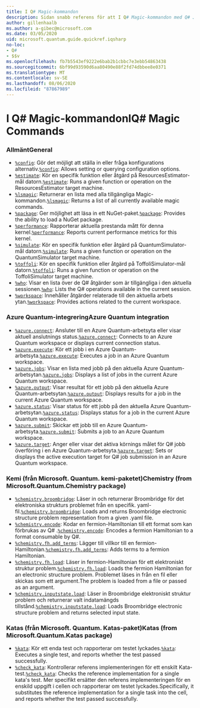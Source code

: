 ```yaml
---
title: I Q# Magic-kommandon
description: Sidan snabb referens för att I Q# Magic-kommandon med Q# Jupyter-anteckningsböcker
author: gillenhaalb
ms.author: a-gibec@microsoft.com
ms.date: 03/05/2020
uid: microsoft.quantum.guide.quickref.iqsharp
no-loc:
- Q#
- $$v
ms.openlocfilehash: fb7b5543ef9222e6bab2b1cbbc7e3ebb54863438
ms.sourcegitcommit: 6bf99d93590d6aa80490e88f2fd74dbbee8e0371
ms.translationtype: MT
ms.contentlocale: sv-SE
ms.lasthandoff: 08/06/2020
ms.locfileid: "87867989"
---
```

# <a name="ino-locq-magic-commands"></a><span data-ttu-id="1251f-103">I Q# Magic-kommandon</span><span class="sxs-lookup"><span data-stu-id="1251f-103">IQ# Magic Commands</span></span>

### <a name="general"></a><span data-ttu-id="1251f-104">Allmänt</span><span class="sxs-lookup"><span data-stu-id="1251f-104">General</span></span>

- <span data-ttu-id="1251f-105">[`%config`](xref:microsoft.quantum.iqsharp.magic-ref.config): Gör det möjligt att ställa in eller fråga konfigurations alternativ.</span><span class="sxs-lookup"><span data-stu-id="1251f-105">[`%config`](xref:microsoft.quantum.iqsharp.magic-ref.config): Allows setting or querying configuration options.</span></span>
- <span data-ttu-id="1251f-106">[`%estimate`](xref:microsoft.quantum.iqsharp.magic-ref.estimate): Kör en specifik funktion eller åtgärd på ResourcesEstimator-mål datorn.</span><span class="sxs-lookup"><span data-stu-id="1251f-106">[`%estimate`](xref:microsoft.quantum.iqsharp.magic-ref.estimate): Runs a given function or operation on the ResourcesEstimator target machine.</span></span>
- <span data-ttu-id="1251f-107">[`%lsmagic`](xref:microsoft.quantum.iqsharp.magic-ref.lsmagic): Returnerar en lista med alla tillgängliga Magic-kommandon.</span><span class="sxs-lookup"><span data-stu-id="1251f-107">[`%lsmagic`](xref:microsoft.quantum.iqsharp.magic-ref.lsmagic): Returns a list of all currently available magic commands.</span></span>
- <span data-ttu-id="1251f-108">[`%package`](xref:microsoft.quantum.iqsharp.magic-ref.package): Ger möjlighet att läsa in ett NuGet-paket.</span><span class="sxs-lookup"><span data-stu-id="1251f-108">[`%package`](xref:microsoft.quantum.iqsharp.magic-ref.package): Provides the ability to load a NuGet package.</span></span>
- <span data-ttu-id="1251f-109">[`%performance`](xref:microsoft.quantum.iqsharp.magic-ref.performance): Rapporterar aktuella prestanda mått för denna kernel.</span><span class="sxs-lookup"><span data-stu-id="1251f-109">[`%performance`](xref:microsoft.quantum.iqsharp.magic-ref.performance): Reports current performance metrics for this kernel.</span></span>
- <span data-ttu-id="1251f-110">[`%simulate`](xref:microsoft.quantum.iqsharp.magic-ref.simulate): Kör en specifik funktion eller åtgärd på QuantumSimulator-mål datorn.</span><span class="sxs-lookup"><span data-stu-id="1251f-110">[`%simulate`](xref:microsoft.quantum.iqsharp.magic-ref.simulate): Runs a given function or operation on the QuantumSimulator target machine.</span></span>
- <span data-ttu-id="1251f-111">[`%toffoli`](xref:microsoft.quantum.iqsharp.magic-ref.toffoli): Kör en specifik funktion eller åtgärd på ToffoliSimulator-mål datorn.</span><span class="sxs-lookup"><span data-stu-id="1251f-111">[`%toffoli`](xref:microsoft.quantum.iqsharp.magic-ref.toffoli): Runs a given function or operation on the ToffoliSimulator target machine.</span></span>
- <span data-ttu-id="1251f-112">[`%who`](xref:microsoft.quantum.iqsharp.magic-ref.who): Visar en lista över de Q# åtgärder som är tillgängliga i den aktuella sessionen.</span><span class="sxs-lookup"><span data-stu-id="1251f-112">[`%who`](xref:microsoft.quantum.iqsharp.magic-ref.who): Lists the Q# operations available in the current session.</span></span>
- <span data-ttu-id="1251f-113">[`%workspace`](xref:microsoft.quantum.iqsharp.magic-ref.workspace): Innehåller åtgärder relaterade till den aktuella arbets ytan.</span><span class="sxs-lookup"><span data-stu-id="1251f-113">[`%workspace`](xref:microsoft.quantum.iqsharp.magic-ref.workspace): Provides actions related to the current workspace.</span></span>

### <a name="azure-quantum-integration"></a><span data-ttu-id="1251f-114">Azure Quantum-integrering</span><span class="sxs-lookup"><span data-stu-id="1251f-114">Azure Quantum integration</span></span>

- <span data-ttu-id="1251f-115">[`%azure.connect`](xref:microsoft.quantum.iqsharp.magic-ref.azure.connect): Ansluter till en Azure Quantum-arbetsyta eller visar aktuell anslutnings status.</span><span class="sxs-lookup"><span data-stu-id="1251f-115">[`%azure.connect`](xref:microsoft.quantum.iqsharp.magic-ref.azure.connect): Connects to an Azure Quantum workspace or displays current connection status.</span></span>
- <span data-ttu-id="1251f-116">[`%azure.execute`](xref:microsoft.quantum.iqsharp.magic-ref.azure.execute): Kör ett jobb i en Azure Quantum-arbetsyta.</span><span class="sxs-lookup"><span data-stu-id="1251f-116">[`%azure.execute`](xref:microsoft.quantum.iqsharp.magic-ref.azure.execute): Executes a job in an Azure Quantum workspace.</span></span>
- <span data-ttu-id="1251f-117">[`%azure.jobs`](xref:microsoft.quantum.iqsharp.magic-ref.azure.jobs): Visar en lista med jobb på den aktuella Azure Quantum-arbetsytan.</span><span class="sxs-lookup"><span data-stu-id="1251f-117">[`%azure.jobs`](xref:microsoft.quantum.iqsharp.magic-ref.azure.jobs): Displays a list of jobs in the current Azure Quantum workspace.</span></span>
- <span data-ttu-id="1251f-118">[`%azure.output`](xref:microsoft.quantum.iqsharp.magic-ref.azure.output): Visar resultat för ett jobb på den aktuella Azure Quantum-arbetsytan.</span><span class="sxs-lookup"><span data-stu-id="1251f-118">[`%azure.output`](xref:microsoft.quantum.iqsharp.magic-ref.azure.output): Displays results for a job in the current Azure Quantum workspace.</span></span>
- <span data-ttu-id="1251f-119">[`%azure.status`](xref:microsoft.quantum.iqsharp.magic-ref.azure.status): Visar status för ett jobb på den aktuella Azure Quantum-arbetsytan.</span><span class="sxs-lookup"><span data-stu-id="1251f-119">[`%azure.status`](xref:microsoft.quantum.iqsharp.magic-ref.azure.status): Displays status for a job in the current Azure Quantum workspace.</span></span>
- <span data-ttu-id="1251f-120">[`%azure.submit`](xref:microsoft.quantum.iqsharp.magic-ref.azure.submit): Skickar ett jobb till en Azure Quantum-arbetsyta.</span><span class="sxs-lookup"><span data-stu-id="1251f-120">[`%azure.submit`](xref:microsoft.quantum.iqsharp.magic-ref.azure.submit): Submits a job to an Azure Quantum workspace.</span></span>
- <span data-ttu-id="1251f-121">[`%azure.target`](xref:microsoft.quantum.iqsharp.magic-ref.azure.target): Anger eller visar det aktiva körnings målet för Q# jobb överföring i en Azure Quantum-arbetsyta.</span><span class="sxs-lookup"><span data-stu-id="1251f-121">[`%azure.target`](xref:microsoft.quantum.iqsharp.magic-ref.azure.target): Sets or displays the active execution target for Q# job submission in an Azure Quantum workspace.</span></span>

### <a name="chemistry-from-microsoftquantumchemistry-package"></a><span data-ttu-id="1251f-122">Kemi (från Microsoft. Quantum. kemi-paketet)</span><span class="sxs-lookup"><span data-stu-id="1251f-122">Chemistry (from Microsoft.Quantum.Chemistry package)</span></span>

- <span data-ttu-id="1251f-123">[`%chemistry.broombridge`](xref:microsoft.quantum.iqsharp.magic-ref.chemistry.broombridge): Läser in och returnerar Broombridge för det elektroniska strukturs problemet från en specifik. yaml-fil.</span><span class="sxs-lookup"><span data-stu-id="1251f-123">[`%chemistry.broombridge`](xref:microsoft.quantum.iqsharp.magic-ref.chemistry.broombridge): Loads and returns Broombridge electronic structure problem representation from a given .yaml file.</span></span>
- <span data-ttu-id="1251f-124">[`%chemistry.encode`](xref:microsoft.quantum.iqsharp.magic-ref.chemistry.encode): Kodar en fermion-Hamiltonian till ett format som kan förbrukas av Q# .</span><span class="sxs-lookup"><span data-stu-id="1251f-124">[`%chemistry.encode`](xref:microsoft.quantum.iqsharp.magic-ref.chemistry.encode): Encodes a fermion Hamiltonian to a format consumable by Q#.</span></span>
- <span data-ttu-id="1251f-125">[`%chemistry.fh.add_terms`](xref:microsoft.quantum.iqsharp.magic-ref.chemistry.fh.add_terms): Lägger till villkor till en fermion-Hamiltonian.</span><span class="sxs-lookup"><span data-stu-id="1251f-125">[`%chemistry.fh.add_terms`](xref:microsoft.quantum.iqsharp.magic-ref.chemistry.fh.add_terms): Adds terms to a fermion Hamiltonian.</span></span>
- <span data-ttu-id="1251f-126">[`%chemistry.fh.load`](xref:microsoft.quantum.iqsharp.magic-ref.chemistry.fh.load): Läser in fermion-Hamiltonian för ett elektroniskt struktur problem.</span><span class="sxs-lookup"><span data-stu-id="1251f-126">[`%chemistry.fh.load`](xref:microsoft.quantum.iqsharp.magic-ref.chemistry.fh.load): Loads the fermion Hamiltonian for an electronic structure problem.</span></span> <span data-ttu-id="1251f-127">Problemet läses in från en fil eller skickas som ett argument.</span><span class="sxs-lookup"><span data-stu-id="1251f-127">The problem is loaded from a file or passed as an argument.</span></span>
- <span data-ttu-id="1251f-128">[`%chemistry.inputstate.load`](xref:microsoft.quantum.iqsharp.magic-ref.chemistry.inputstate.load): Läser in Broombridge elektroniskt struktur problem och returnerar valt indatamängds tillstånd.</span><span class="sxs-lookup"><span data-stu-id="1251f-128">[`%chemistry.inputstate.load`](xref:microsoft.quantum.iqsharp.magic-ref.chemistry.inputstate.load): Loads Broombridge electronic structure problem and returns selected input state.</span></span>

### <a name="katas-from-microsoftquantumkatas-package"></a><span data-ttu-id="1251f-129">Katas (från Microsoft. Quantum. Katas-paket)</span><span class="sxs-lookup"><span data-stu-id="1251f-129">Katas (from Microsoft.Quantum.Katas package)</span></span>

- <span data-ttu-id="1251f-130">[`%kata`](xref:microsoft.quantum.iqsharp.magic-ref.kata): Kör ett enda test och rapporterar om testet lyckades.</span><span class="sxs-lookup"><span data-stu-id="1251f-130">[`%kata`](xref:microsoft.quantum.iqsharp.magic-ref.kata): Executes a single test, and reports whether the test passed successfully.</span></span>
- <span data-ttu-id="1251f-131">[`%check_kata`](xref:microsoft.quantum.iqsharp.magic-ref.check_kata): Kontrollerar referens implementeringen för ett enskilt Kata-test.</span><span class="sxs-lookup"><span data-stu-id="1251f-131">[`%check_kata`](xref:microsoft.quantum.iqsharp.magic-ref.check_kata): Checks the reference implementation for a single kata's test.</span></span>
    <span data-ttu-id="1251f-132">Mer specifikt ersätter den referens implementeringen för en enskild uppgift i cellen och rapporterar om testet lyckades.</span><span class="sxs-lookup"><span data-stu-id="1251f-132">Specifically, it substitutes the reference implementation for a single task into the cell, and reports whether the test passed successfully.</span></span>
